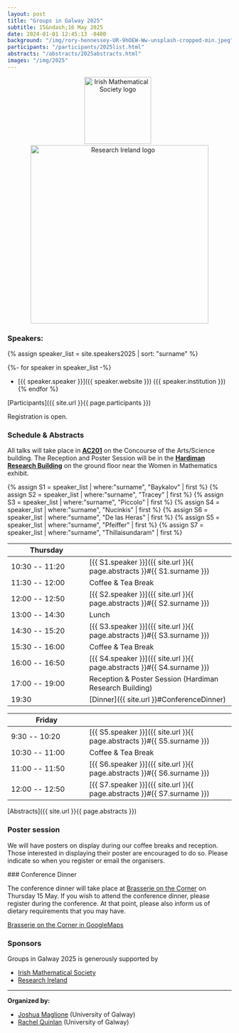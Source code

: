 ```yaml
---
layout: post
title: "Groups in Galway 2025"
subtitle: 15&ndash;16 May 2025
date: 2024-01-01 12:45:13 -0400
background: "/img/rory-hennessey-UR-9hOEW-Ww-unsplash-cropped-min.jpeg"
participants: "/participants/2025list.html"
abstracts: "/abstracts/2025abstracts.html"
images: "/img/2025"
---
```



<center><p>
    <a href="https://irishmathsoc.org/"><img width="150" src="{{ page.images }}/ims-2t.png" alt="Irish Mathematical Society logo"/></a>&nbsp;&nbsp;
    <a href="https://www.researchireland.ie/"><img width="400" src="{{ page.images }}/logo_black.svg" alt="Research Ireland logo"/></a>
</p></center>

### Speakers: 

{% assign speaker_list = site.speakers2025 | sort: "surname" %}

{%- for speaker in speaker_list -%}
- [{{ speaker.speaker }}]({{ speaker.website }}) ({{ speaker.institution }})
{% endfor %}

[Participants]({{ site.url }}{{ page.participants }})

Registration is open.

### Schedule & Abstracts

All talks will take place in **[AC201](https://maps.app.goo.gl/oXw8SV6FvhLKyBxH8)** on the Concourse of the Arts/Science building. The Reception and Poster Session will be in the **[Hardiman Research Building](https://maps.app.goo.gl/ahMezNj6D1hL83Yp8)** on the ground floor near the Women in Mathematics exhibit.

{% assign S1 = speaker_list | where:"surname", "Baykalov" | first %}
{% assign S2 = speaker_list | where:"surname", "Tracey" | first %}
{% assign S3 = speaker_list | where:"surname", "Piccolo" | first %}
{% assign S4 = speaker_list | where:"surname", "Nucinkis" | first %}
{% assign S6 = speaker_list | where:"surname", "De las Heras" | first %}
{% assign S5 = speaker_list | where:"surname", "Pfeiffer" | first %}
{% assign S7 = speaker_list | where:"surname", "Thillaisundaram" | first %}


| <span style="display: inline-block; width:160px">Thursday</span> | <span style="display: inline-block; width:200px"></span> | 
| -------------- | --- | 
| 10:30 -- 11:20 | [{{ S1.speaker }}]({{ site.url }}{{ page.abstracts }}#{{ S1.surname }}) |
| 11:30 -- 12:00 | Coffee & Tea Break | | 
| 12:00 -- 12:50 | [{{ S2.speaker }}]({{ site.url }}{{ page.abstracts }}#{{ S2.surname }}) |
| 13:00 -- 14:30 | Lunch | | 
| 14:30 -- 15:20 | [{{ S3.speaker }}]({{ site.url }}{{ page.abstracts }}#{{ S3.surname }}) |
| 15:30 -- 16:00 | Coffee & Tea Break | | 
| 16:00 -- 16:50 | [{{ S4.speaker }}]({{ site.url }}{{ page.abstracts }}#{{ S4.surname }}) |
| 17:00 -- 19:00 | Reception & Poster Session (Hardiman Research Building)| 
| 19:30 | [Dinner]({{ site.url }}#ConferenceDinner) | 

<p></p>

| <span style="display: inline-block; width:160px">Friday</span> | <span style="display: inline-block; width:200px"></span> | 
| -------------- | --- | 
| 9:30 -- 10:20 | [{{ S5.speaker }}]({{ site.url }}{{ page.abstracts }}#{{ S5.surname }}) |
| 10:30 -- 11:00 | Coffee & Tea Break | | 
| 11:00 -- 11:50 | [{{ S6.speaker }}]({{ site.url }}{{ page.abstracts }}#{{ S6.surname }}) |
| 12:00 -- 12:50 | [{{ S7.speaker }}]({{ site.url }}{{ page.abstracts }}#{{ S7.surname }}) |


[Abstracts]({{ site.url }}{{ page.abstracts }})


### Poster session

We will have posters on display during our coffee breaks and reception. Those
interested in displaying their poster are encouraged to do so. Please indicate
so when you register or email the organisers.


<span id="ConferenceDinner">
### Conference Dinner 

The conference dinner will take place at [Brasserie on the Corner](https://brasseriegalway.com/)
on Thursday 15 May. If you wish to attend the conference dinner, please
register during the conference. At that point, please also inform us of
dietary requirements that you may have.

[Brasserie on the Corner in GoogleMaps](https://maps.app.goo.gl/YWdJuV13YkCPwmDW8)



### Sponsors

Groups in Galway 2025 is generously supported by 
- [Irish Mathematical Society](https://irishmathsoc.org/)
- [Research Ireland](https://www.researchireland.ie/)


---

**Organized by:**
- [Joshua Maglione](https://joshmaglione.com) (University of Galway)
- [Rachel Quinlan](http://rkq.ie/) (University of Galway)